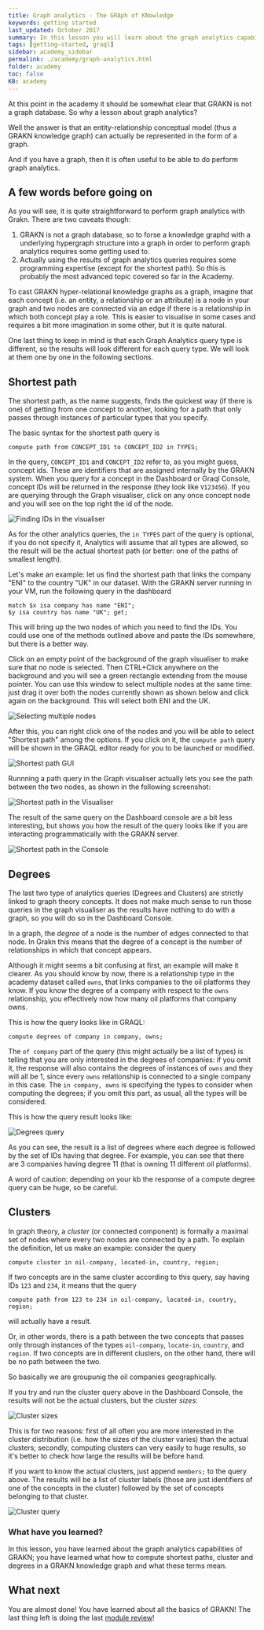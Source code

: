 ```yaml
---
title: Graph analytics - The GRAph of KNowledge
keywords: getting started
last_updated: October 2017
summary: In this lesson you will learn about the graph analytics capabilities of GRAKN, together with the appropriate syntax
tags: [getting-started, graql]
sidebar: academy_sidebar
permalink: ./academy/graph-analytics.html
folder: academy
toc: false
KB: academy
---
```


At this point in the academy it should be somewhat clear that GRAKN is not a graph database. So why a lesson about graph analytics?

Well the answer is that an entity-relationship conceptual model (thus a GRAKN knowledge graph) can actually be represented in the form of a graph.

And if you have a graph, then it is often useful to be able to do perform graph analytics.


## A few words before going on
As you will see, it is quite straightforward to perform graph analytics with Grakn. There are two caveats though:

  1. GRAKN is not a graph database, so to forse a knowledge graphd with a underlying hypergraph structure into a graph in order to perform graph analytics requires some getting used to.
  2. Actually using the results of graph analytics queries requires some programming expertise (except for the shortest path). So this is probably the most advanced topic covered so far in the Academy.

To cast GRAKN hyper-relational knowledge graphs as a graph, imagine that each concept (i.e. an entity, a relationship or an attribute) is a node in your graph and two nodes are connected via an edge if there is a relationship in which both concept play a role. This is easier to visualise in some cases and requires a bit more imagination in some other, but it is quite natural.

One last thing to keep in mind is that each Graph Analytics query type is different, so the results will look different for each query type. We will look at them one by one in the following sections.



## Shortest path

The shortest path, as the name suggests, finds the quickest way (if there is one) of getting from one concept to another, looking for a path that only passes through instances of particular types that you specify.

The basic syntax for the shortest path query is

```graql-skip-test
compute path from CONCEPT_ID1 to CONCEPT_ID2 in TYPES;
```

In the query, `CONCEPT_ID1` and `CONCEPT_ID2` refer to, as you might guess, concept ids. These are identifiers that are assigned internally by the GRAKN system. When you query for a concept in the Dashboard or Graql Console, concept IDs will be returned in the response (they look like `V123456`). If you are querying through the Graph visualiser, click on any once concept node and you will see on the top right the id of the node.

  ![Finding IDs in the visualiser](/images/academy/6-analytics/finding-id.png)

As for the other analytics queries, the `in TYPES` part of the query is optional, if you do not specify it, Analytics will assume that all types are allowed, so the result will be the actual shortest path (or better: one of the paths of smallest length).

Let's make an example: let us find the shortest path that links the company "ENI" to the country "UK" in our dataset. With the GRAKN server running in your VM, run the following query in the dashboard

```graql-skip-test
match $x isa company has name "ENI";
$y isa country has name "UK"; get;
```

This will bring up the two nodes of which you need to find the IDs. You could use one of the methods outlined above and paste the IDs somewhere, but there is a better way.

Click on an empty point of the background of the graph visualiser to make sure that no node is selected. Then CTRL+Click anywhere on the background and you will see a green rectangle extending from the mouse pointer. You can use this window to select multiple nodes at the same time: just drag it over both the nodes currently shown as shown below and click again on the background. This will select both ENI and the UK.

  ![Selecting multiple nodes](/images/academy/6-analytics/multi-selection.png)

After this, you can right click one of the nodes and you will be able to select "Shortest path" among the options. If you click on it, the `compute path` query will be shown in the GRAQL editor ready for you to be launched or modified.

  ![Shortest path GUI](/images/academy/6-analytics/path-gui.png)

Runnning a path query in the Graph visualiser actually lets you see the path between the two nodes, as shown in the following screenshot:

  ![Shortest path in the Visualiser](/images/academy/6-analytics/path-visualiser.png)

The result of the same query on the Dashboard console are a bit less interesting, but shows you how the result of the query looks like if you are interacting programmatically with the GRAKN server.

  ![Shortest path in the Console](/images/academy/6-analytics/path-console.png)

## Degrees

The last two type of analytics queries (Degrees and Clusters) are strictly linked to graph theory concepts. It does not make much sense to run those queries in the graph visualiser as the results have nothing to do with a graph, so you will do so in the Dashboard Console.

In a graph, the _degree_ of a node is the number of edges connected to that node. In Grakn this means that the degree of a concept is the number of relationships in which that concept appears.

Although it might seems a bit confusing at first, an example will make it clearer. As you should know by now, there is a relationship type in the academy dataset called `owns`, that links companies to the oil platforms they know. If you know the degree of a company with respect to the `owns` relationship, you effectively now how many oil platforms that company owns.

This is how the query looks like in GRAQL:

```graql-skip-test
compute degrees of company in company, owns;
```

The `of company` part of the query (this might actually be a list of types) is telling that you are only interested in the degrees of companies: if you omit it, the response will also contains the degrees of instances of `owns` and they will all be 1, since every `owns` relationship is connected to a single company in this case. The `in company, owns` is specifying the types to consider when computing the degrees; if you omit this part, as usual, all the types will be considered.

This is how the query result looks like:

  ![Degrees query](/images/academy/6-analytics/degrees-query.png)

As you can see, the result is a list of degrees where each degree is followed by the set of IDs having that degree. For example, you can see that there are 3 companies having degree 11 (that is owning 11 different oil platforms).

A word of caution: depending on your kb the response of a compute degree query can be huge, so be careful.

## Clusters

In graph theory, a _cluster_ (or connected component) is formally a maximal set of nodes where every two nodes are connected by a path. To explain the definition, let us make an example: consider the query

```graql-skip-test
compute cluster in oil-company, located-in, country, region;
```

If two concepts are in the same cluster according to this query, say having IDs `123` and `234`, it means that the query

```graql-skip-test
compute path from 123 to 234 in oil-company, located-in, country, region;
```

will actually have a result.

Or, in other words, there is a path between the two concepts that passes only through instances of the types `oil-company`, `locate-in`, `country`, and `region`. If two concepts are in different clusters, on the other hand, there will be no path between the two.

So basically we are groupunig the oil companies geographically.

If you try and run the cluster query above in the Dashboard Console, the results will not be the actual clusters, but the cluster _sizes_:

  ![Cluster sizes](/images/academy/6-analytics/cluster-size.png)

This is for two reasons: first of all often you are more interested in the cluster distribution (i.e. how the sizes of the cluster varies) than the actual clusters; secondly, computing clusters can very easily to huge results, so it's better to check how large the results will be before hand.

If you want to know the actual clusters, just append `members;` to the query above. The results will be a list of cluster labels (those are just identifiers of one of the concepts in the cluster) followed by the set of concepts belonging to that cluster.

  ![Cluster query](/images/academy/6-analytics/cluster-members.png)

### What have you learned?

In this lesson, you have learned about the graph analytics capabilities of GRAKN; you have learned what how to compute shortest paths, cluster and degrees in a GRAKN knowledge graph and what these terms mean.

## What next

You are almost done! You have learned about all the basics of GRAKN! The last thing left is doing the last [module review](./analytics-review.html)!
